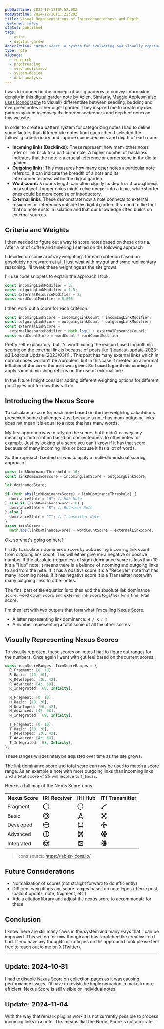 ```yaml
---
pubDatetime: 2023-10-12T09:52:00Z
modDatetime: 2024-12-16T11:22:29Z
title: Visual Representations of Interconnectedness and Depth
featured: false
status: published
tags:
  - astro
  - digital-garden
description: "Nexus Score: A system for evaluating and visually representing notes in a digital garden based on connectedness and content depth."
type: note
aiUsage:
  - research
  - proofreading
  - code-assistance
  - system-design
  - data-analysis
---
```


I was introduced to the concept of using patterns to convey information density in this [digital garden note](https://notes.azlen.me/cri6tvov/) by [Azlen](https://twitter.com/azlenelza). Similarly, [Maggie Appleton also uses iconography](https://maggieappleton.com/notes) to visually differentiate between seedling, budding and evergreen notes in her digital garden. They inspired me to create my own pattern system to convey the interconnectedness and depth of notes on this website.

In order to create a pattern system for categorizing notes I had to define some factors that differentiate notes from each other. I selected the following criteria to try and capture connectedness and depth of each note:

- **Incoming links (Backlinks):** These represent how many other notes refer or link back to a particular note. A higher number of backlinks indicates that the note is a crucial reference or cornerstone in the digital garden.
- **Outgoing links:** This measures how many other notes a particular note refers to. It can indicate the breadth of a note and its interconnectedness within the digital garden.
- **Word count:** A note's length can often signify its depth or thoroughness on a subject. Longer notes might delve deeper into a topic, while shorter ones could be more concise or introductory.
- **External links:** These demonstrate how a note connects to external resources or references outside the digital garden. It's a nod to the fact that no note exists in isolation and that our knowledge often builds on external sources.

## Criteria and Weights

I then needed to figure out a way to score notes based on these criteria. After a lot of coffee and tinkering I settled on the following approach.

I decided on some arbitrary weightings for each criterion based on absolutely no research at all, I just went with my gut and some rudimentary reasoning. I'll tweak these weightings as the site grows.

I'll use code snippets to explain the approach I took.

```typescript
const incomingLinkModifier = 3;
const outgoingLinkModifier = 1.5;
const externalResourceModifier = 2;
const wordCountModifier = 0.005;
```

I then work out a score for each criterion:

```typescript
const incomingLinkScore = incomingLinkCount * incomingLinkModifier;
const outgoingLinkScore = outgoingLinkCount * outgoingLinkModifier;
const externalLinkScore =
  externalResourceModifier * Math.log(1 + externalResourceCount);
const wordCountScore = wordCount * wordCountModifier;
```

Pretty self explanatory, but it's worth noting the reason I used logarithmic scoring on the external link is because of posts like [[loadout-update-2023-q3|Loadout Update (2023/Q3)]] . This post has many external links which in normal cases wouldn't be a problem, but in this case it created an abnormal inflation of the score the post was given. So I used logarithmic scoring to apply some diminishing returns on the use of external links.

In the future I might consider adding different weighting options for different post types but for now this will do.

## Introducing the Nexus Score

To calculate a score for each note based on the the weighting calculations presented some challenges. Just because a note has many outgoing links does not mean it is equal to a note that has many words.

My first approach was to tally up the scores but it didn't convey any meaningful information based on connectedness to other notes for example. Just by looking at a score you can't know if it has that score because of many incoming links or because it has a lot of words.

So the approach I settled on was to apply a multi-dimensional scoring approach.

```typescript
const linkDominanceThreshold = 10;
const linkDominanceScore = incomingLinkScore - outgoingLinkScore;

let dominanceState;

if (Math.abs(linkDominanceScore) < linkDominanceThreshold) {
  dominanceState = "H"; // Hub Note
} else if (linkDominanceScore > 0) {
  dominanceState = "R"; // Receiver Note
} else {
  dominanceState = "T"; // Transmitter Note
}
const totalScore =
  Math.abs(linkDominanceScore) + wordCountScore + externalLinkScore;
```

Ok, so what's going on here?

Firstly I calculate a dominance score by subtracting incoming link count from outgoing link count. This will either give me a negative or positive number. If the absolute (regardless of sign) dominance score is less than 10 it's a "Hub" note. It means there is a balance of incoming and outgoing links to and from the note. If it has a positive score it is a "Receiver" note that has many incoming notes. If it has negative score it is a Transmitter note with many outgoing links to other notes.

The final part of the equation is to then add the absolute link dominance score, word count score and external link score together for a final total score.

I'm then left with two outputs that form what I'm calling Nexus Score.

- A letter representing link dominance: `H / R / T`
- A number representing a total score of all the other scores

## Visually Representing Nexus Scores

To visually represent these scores on notes I had to figure out ranges for the numbers. Once again I went with gut feel based on the current scores.

```typescript
const iconScoreRanges: IconScoreRanges = {
  R_Fragment: [0, 10],
  R_Basic: [10, 26],
  R_Developed: [26, 42],
  R_Advanced: [42, 68],
  R_Integrated: [68, Infinity],

  H_Fragment: [0, 10],
  H_Basic: [10, 26],
  H_Developed: [26, 42],
  H_Advanced: [42, 68],
  H_Integrated: [68, Infinity],

  T_Fragment: [0, 10],
  T_Basic: [10, 26],
  T_Developed: [26, 42],
  T_Advanced: [42, 68],
  T_Integrated: [68, Infinity],
};
```

These ranges will definitely be adjusted over time as the site grows.

The link dominance score and total score can now be used to match a score range. As an example a note with more outgoing links than incoming links and a total score of 25 will resolve to `T_Basic`.

Here is a full map of the Nexus Score icons.

| Nexus Score | [R] Receiver                                                                                                                                                                                                                                                                                                                                                                                                                                                          | [H] Hub                                                                                                                                                                                                                                                                                                                                                                                                                                                                                                                                                                                                                                                                                                                  | [T] Transmitter                                                                                                                                                                                                                                                                                                                                                                                                                                                                                                                                                                                                                                                                                                                                                                                                                                                                                                                                                                                                                             |
| ----------- | --------------------------------------------------------------------------------------------------------------------------------------------------------------------------------------------------------------------------------------------------------------------------------------------------------------------------------------------------------------------------------------------------------------------------------------------------------------------- | ------------------------------------------------------------------------------------------------------------------------------------------------------------------------------------------------------------------------------------------------------------------------------------------------------------------------------------------------------------------------------------------------------------------------------------------------------------------------------------------------------------------------------------------------------------------------------------------------------------------------------------------------------------------------------------------------------------------------ | ------------------------------------------------------------------------------------------------------------------------------------------------------------------------------------------------------------------------------------------------------------------------------------------------------------------------------------------------------------------------------------------------------------------------------------------------------------------------------------------------------------------------------------------------------------------------------------------------------------------------------------------------------------------------------------------------------------------------------------------------------------------------------------------------------------------------------------------------------------------------------------------------------------------------------------------------------------------------------------------------------------------------------------------- |
| Fragment    | <svg xmlns="http://www.w3.org/2000/svg" class="icon icon-tabler icon-tabler-circle" width="24" height="24" viewBox="0 0 24 24" stroke-width="2" stroke="currentColor" fill="none" stroke-linecap="round" stroke-linejoin="round"><path stroke="none" d="M0 0h24v24H0z" fill="none"></path><path d="M12 12m-9 0a9 9 0 1 0 18 0a9 9 0 1 0 -18 0"></path></svg>                                                                                                          | <svg xmlns="http://www.w3.org/2000/svg" class="icon icon-tabler icon-tabler-circle-dashed" width="24" height="24" viewBox="0 0 24 24" stroke-width="2" stroke="currentColor" fill="none" stroke-linecap="round" stroke-linejoin="round"><path stroke="none" d="M0 0h24v24H0z" fill="none"></path><path d="M8.56 3.69a9 9 0 0 0 -2.92 1.95"></path><path d="M3.69 8.56a9 9 0 0 0 -.69 3.44"></path><path d="M3.69 15.44a9 9 0 0 0 1.95 2.92"></path><path d="M8.56 20.31a9 9 0 0 0 3.44 .69"></path><path d="M15.44 20.31a9 9 0 0 0 2.92 -1.95"></path><path d="M20.31 15.44a9 9 0 0 0 .69 -3.44"></path><path d="M20.31 8.56a9 9 0 0 0 -1.95 -2.92"></path><path d="M15.44 3.69a9 9 0 0 0 -3.44 -.69"></path></svg>      | <svg xmlns="http://www.w3.org/2000/svg" class="icon icon-tabler icon-tabler-line" width="24" height="24" viewBox="0 0 24 24" stroke-width="2" stroke="currentColor" fill="none" stroke-linecap="round" stroke-linejoin="round"><path stroke="none" d="M0 0h24v24H0z" fill="none"></path><path d="M6 18m-2 0a2 2 0 1 0 4 0a2 2 0 1 0 -4 0"></path><path d="M18 6m-2 0a2 2 0 1 0 4 0a2 2 0 1 0 -4 0"></path><path d="M7.5 16.5l9 -9"></path></svg>                                                                                                                                                                                                                                                                                                                                                                                                                                                                                                                                                                                            |
| Basic       | <svg xmlns="http://www.w3.org/2000/svg" class="icon icon-tabler icon-tabler-playstation-circle" width="24" height="24" viewBox="0 0 24 24" stroke-width="2" stroke="currentColor" fill="none" stroke-linecap="round" stroke-linejoin="round"><path stroke="none" d="M0 0h24v24H0z" fill="none"></path><path d="M12 21a9 9 0 0 0 9 -9a9 9 0 0 0 -9 -9a9 9 0 0 0 -9 9a9 9 0 0 0 9 9z"></path><path d="M12 12m-4.5 0a4.5 4.5 0 1 0 9 0a4.5 4.5 0 1 0 -9 0"></path></svg> | <svg xmlns="http://www.w3.org/2000/svg" class="icon icon-tabler icon-tabler-topology-ring-2" width="24" height="24" viewBox="0 0 24 24" stroke-width="2" stroke="currentColor" fill="none" stroke-linecap="round" stroke-linejoin="round"><path stroke="none" d="M0 0h24v24H0z" fill="none"></path><path d="M14 6a2 2 0 1 0 -4 0a2 2 0 0 0 4 0z"></path><path d="M7 18a2 2 0 1 0 -4 0a2 2 0 0 0 4 0z"></path><path d="M21 18a2 2 0 1 0 -4 0a2 2 0 0 0 4 0z"></path><path d="M7 18h10"></path><path d="M18 16l-5 -8"></path><path d="M11 8l-5 8"></path></svg>                                                                                                                                                            | <svg xmlns="http://www.w3.org/2000/svg" class="icon icon-tabler icon-tabler-topology-star" width="24" height="24" viewBox="0 0 24 24" stroke-width="2" stroke="currentColor" fill="none" stroke-linecap="round" stroke-linejoin="round"><path stroke="none" d="M0 0h24v24H0z" fill="none"></path><path d="M8 18a2 2 0 1 0 -4 0a2 2 0 0 0 4 0z"></path><path d="M20 6a2 2 0 1 0 -4 0a2 2 0 0 0 4 0z"></path><path d="M8 6a2 2 0 1 0 -4 0a2 2 0 0 0 4 0z"></path><path d="M20 18a2 2 0 1 0 -4 0a2 2 0 0 0 4 0z"></path><path d="M14 12a2 2 0 1 0 -4 0a2 2 0 0 0 4 0z"></path><path d="M7.5 7.5l3 3"></path><path d="M7.5 16.5l3 -3"></path><path d="M13.5 13.5l3 3"></path><path d="M16.5 7.5l-3 3"></path></svg>                                                                                                                                                                                                                                                                                                                             |
| Developed   | <svg xmlns="http://www.w3.org/2000/svg" class="icon icon-tabler icon-tabler-circle-half-vertical" width="24" height="24" viewBox="0 0 24 24" stroke-width="2" stroke="currentColor" fill="none" stroke-linecap="round" stroke-linejoin="round"><path stroke="none" d="M0 0h24v24H0z" fill="none"></path><path d="M12 12m-9 0a9 9 0 1 0 18 0a9 9 0 1 0 -18 0"></path><path d="M3 12h18"></path></svg>                                                                  | <svg xmlns="http://www.w3.org/2000/svg" class="icon icon-tabler icon-tabler-topology-ring-3" width="24" height="24" viewBox="0 0 24 24" stroke-width="2" stroke="currentColor" fill="none" stroke-linecap="round" stroke-linejoin="round"><path stroke="none" d="M0 0h24v24H0z" fill="none"></path><path d="M8 18a2 2 0 1 0 -4 0a2 2 0 0 0 4 0z"></path><path d="M20 18a2 2 0 1 0 -4 0a2 2 0 0 0 4 0z"></path><path d="M20 6a2 2 0 1 0 -4 0a2 2 0 0 0 4 0z"></path><path d="M8 6a2 2 0 1 0 -4 0a2 2 0 0 0 4 0z"></path><path d="M6 8v8"></path><path d="M18 16v-8"></path><path d="M8 6h8"></path><path d="M16 18h-8"></path></svg>                                                                                      | <svg xmlns="http://www.w3.org/2000/svg" class="icon icon-tabler icon-tabler-topology-star-2" width="24" height="24" viewBox="0 0 24 24" stroke-width="2" stroke="currentColor" fill="none" stroke-linecap="round" stroke-linejoin="round"><path stroke="none" d="M0 0h24v24H0z" fill="none"></path><path d="M14 20a2 2 0 1 0 -4 0a2 2 0 0 0 4 0z"></path><path d="M14 4a2 2 0 1 0 -4 0a2 2 0 0 0 4 0z"></path><path d="M6 12a2 2 0 1 0 -4 0a2 2 0 0 0 4 0z"></path><path d="M22 12a2 2 0 1 0 -4 0a2 2 0 0 0 4 0z"></path><path d="M14 12a2 2 0 1 0 -4 0a2 2 0 0 0 4 0z"></path><path d="M6 12h4"></path><path d="M14 12h4"></path><path d="M12 6v4"></path><path d="M12 14v4"></path></svg>                                                                                                                                                                                                                                                                                                                                                 |
| Advanced    | <svg xmlns="http://www.w3.org/2000/svg" class="icon icon-tabler icon-tabler-circle-half" width="24" height="24" viewBox="0 0 24 24" stroke-width="2" stroke="currentColor" fill="none" stroke-linecap="round" stroke-linejoin="round"><path stroke="none" d="M0 0h24v24H0z" fill="none"></path><path d="M12 12m-9 0a9 9 0 1 0 18 0a9 9 0 1 0 -18 0"></path><path d="M12 3v18"></path></svg>                                                                           | <svg xmlns="http://www.w3.org/2000/svg" class="icon icon-tabler icon-tabler-topology-full" width="24" height="24" viewBox="0 0 24 24" stroke-width="2" stroke="currentColor" fill="none" stroke-linecap="round" stroke-linejoin="round"><path stroke="none" d="M0 0h24v24H0z" fill="none"></path><path d="M20 18a2 2 0 1 0 -4 0a2 2 0 0 0 4 0z"></path><path d="M8 18a2 2 0 1 0 -4 0a2 2 0 0 0 4 0z"></path><path d="M8 6a2 2 0 1 0 -4 0a2 2 0 0 0 4 0z"></path><path d="M20 6a2 2 0 1 0 -4 0a2 2 0 0 0 4 0z"></path><path d="M6 8v8"></path><path d="M18 16v-8"></path><path d="M8 6h8"></path><path d="M16 18h-8"></path><path d="M7.5 7.5l9 9"></path><path d="M7.5 16.5l9 -9"></path></svg>                          | <svg xmlns="http://www.w3.org/2000/svg" class="icon icon-tabler icon-tabler-topology-star-3" width="24" height="24" viewBox="0 0 24 24" stroke-width="2" stroke="currentColor" fill="none" stroke-linecap="round" stroke-linejoin="round"><path stroke="none" d="M0 0h24v24H0z" fill="none"></path><path d="M10 19a2 2 0 1 0 -4 0a2 2 0 0 0 4 0z"></path><path d="M18 5a2 2 0 1 0 -4 0a2 2 0 0 0 4 0z"></path><path d="M10 5a2 2 0 1 0 -4 0a2 2 0 0 0 4 0z"></path><path d="M6 12a2 2 0 1 0 -4 0a2 2 0 0 0 4 0z"></path><path d="M18 19a2 2 0 1 0 -4 0a2 2 0 0 0 4 0z"></path><path d="M14 12a2 2 0 1 0 -4 0a2 2 0 0 0 4 0z"></path><path d="M22 12a2 2 0 1 0 -4 0a2 2 0 0 0 4 0z"></path><path d="M6 12h4"></path><path d="M14 12h4"></path><path d="M15 7l-2 3"></path><path d="M9 7l2 3"></path><path d="M11 14l-2 3"></path><path d="M13 14l2 3"></path></svg>                                                                                                                                                                          |
| Integrated  | <svg xmlns="http://www.w3.org/2000/svg" class="icon icon-tabler icon-tabler-circle-triangle" width="24" height="24" viewBox="0 0 24 24" stroke-width="2" stroke="currentColor" fill="none" stroke-linecap="round" stroke-linejoin="round"><path stroke="none" d="M0 0h24v24H0z" fill="none"></path><path d="M12 12m-9 0a9 9 0 1 0 18 0a9 9 0 1 0 -18 0"></path><path d="M12 20l7 -12h-14z"></path></svg>                                                              | <svg xmlns="http://www.w3.org/2000/svg" class="icon icon-tabler icon-tabler-topology-complex" width="24" height="24" viewBox="0 0 24 24" stroke-width="2" stroke="currentColor" fill="none" stroke-linecap="round" stroke-linejoin="round"><path stroke="none" d="M0 0h24v24H0z" fill="none"></path><path d="M20 18a2 2 0 1 0 -4 0a2 2 0 0 0 4 0z"></path><path d="M8 18a2 2 0 1 0 -4 0a2 2 0 0 0 4 0z"></path><path d="M8 6a2 2 0 1 0 -4 0a2 2 0 0 0 4 0z"></path><path d="M20 6a2 2 0 1 0 -4 0a2 2 0 0 0 4 0z"></path><path d="M14 12a2 2 0 1 0 -4 0a2 2 0 0 0 4 0z"></path><path d="M7.5 7.5l3 3"></path><path d="M6 8v8"></path><path d="M18 16v-8"></path><path d="M8 6h8"></path><path d="M16 18h-8"></path></svg> | <svg xmlns="http://www.w3.org/2000/svg" class="icon icon-tabler icon-tabler-topology-star-ring-3" width="24" height="24" viewBox="0 0 24 24" stroke-width="2" stroke="currentColor" fill="none" stroke-linecap="round" stroke-linejoin="round"><path stroke="none" d="M0 0h24v24H0z" fill="none"></path><path d="M10 19a2 2 0 1 0 -4 0a2 2 0 0 0 4 0z"></path><path d="M18 5a2 2 0 1 0 -4 0a2 2 0 0 0 4 0z"></path><path d="M10 5a2 2 0 1 0 -4 0a2 2 0 0 0 4 0z"></path><path d="M6 12a2 2 0 1 0 -4 0a2 2 0 0 0 4 0z"></path><path d="M18 19a2 2 0 1 0 -4 0a2 2 0 0 0 4 0z"></path><path d="M14 12a2 2 0 1 0 -4 0a2 2 0 0 0 4 0z"></path><path d="M22 12a2 2 0 1 0 -4 0a2 2 0 0 0 4 0z"></path><path d="M6 12h4"></path><path d="M14 12h4"></path><path d="M15 7l-2 3"></path><path d="M9 7l2 3"></path><path d="M11 14l-2 3"></path><path d="M13 14l2 3"></path><path d="M10 5h4"></path><path d="M10 19h4"></path><path d="M17 17l2 -3"></path><path d="M19 10l-2 -3"></path><path d="M7 7l-2 3"></path><path d="M5 14l2 3"></path></svg> |

> Icons source: https://tabler-icons.io/

## Future Considerations

- Normalization of scores (not straight forward to do efficiently)
- Different weightings and score ranges based on note types (theme post, loadout update, note, fragment, etc.)
- Add a citation library and adjust the nexus score to accommodate for these

## Conclusion

I know there are still many flaws in this system and many ways that it can be improved. This will do for now though and has scratched the creative itch I had. If you have any thoughts or critiques on the approach I took please feel free to [reach out to me on X (Twitter)](https://twitter.com/vandermerwed).

---

## Update: 2024-10-31
I had to disable Nexus Score on collection pages as it was causing performance issues. I'll have to revisit the implementation to make it more efficient. Nexus Score is still visible on individual notes.

## Update: 2024-11-04
With the way that remark plugins work it is not currently possible to process incoming links in a note. This means that the Nexus Score is not accurate.
